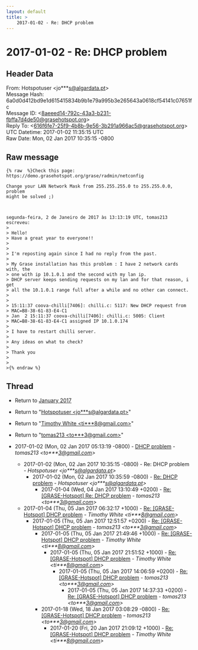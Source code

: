 ```yaml
---
layout: default
title: >
    2017-01-02 - Re: DHCP problem
---
```


# 2017-01-02 - Re: DHCP problem

## Header Data

From: Hotspotuser \<jo***s@algardata.pt\><br>
Message Hash: 6a0d0d412bd9e1d615415834b9b1e79a995b3e265643a0618cf54141c07651fc<br>
Message ID: \<8aeeed14-792c-43a3-b231-fbffa7d4de50@grasehotspot.org\><br>
Reply To: \<616f6fe7-25f9-4b8b-9e56-3b291a966ac5@grasehotspot.org\><br>
UTC Datetime: 2017-01-02 11:35:15 UTC<br>
Raw Date: Mon, 02 Jan 2017 10:35:15 -0800<br>

## Raw message

```
{% raw  %}Check this page: https://demo.grasehotspot.org/grase/radmin/netconfig 

Change your LAN Network Mask from 255.255.255.0 to 255.255.0.0, problem 
might be solved ;)



segunda-feira, 2 de Janeiro de 2017 às 13:13:19 UTC, tomas213 escreveu:
>
> Hello!
> Have a great year to everyone!!
>
>
> I'm reposting again since I had no reply from the past.
>
> My Grase installation has this problem : I have 2 network cards with, the 
> one with ip 10.1.0.1 and the second with my lan ip.
> DHCP server keeps sending requests on my lan and for that reason, i get 
> all the 10.1.0.1 range full after a while and no other can connect.
>
>
> 15:11:37 coova-chilli[7406]: chilli.c: 5117: New DHCP request from 
> MAC=B8-38-61-83-E4-C1
> Jan  2 15:11:37 coova-chilli[7406]: chilli.c: 5005: Client 
> MAC=B8-38-61-83-E4-C1 assigned IP 10.1.0.174
>
> I have to restart chilli server.
>
> Any ideas on what to check?
>
> Thank you
>
>
>{% endraw %}
```

## Thread

+ Return to [January 2017](/archive/2017/01)

+ Return to "[Hotspotuser <jo***s<span>@</span>algardata.pt>](/authors/jo___s_at_algardata_pt)"
+ Return to "[Timothy White <ti***8<span>@</span>gmail.com>](/authors/ti___8_at_gmail_com)"
+ Return to "[tomas213 <to***3<span>@</span>gmail.com>](/authors/to___3_at_gmail_com)"

+ 2017-01-02 (Mon, 02 Jan 2017 05:13:19 -0800) - [DHCP problem](/archive/2017/01/dadbb9e9bebfe5c8abf99b083aa46c62aa33fcf0af22d9762ec3b1565dee1078) - _tomas213 \<to***3@gmail.com\>_
  + 2017-01-02 (Mon, 02 Jan 2017 10:35:15 -0800) - Re: DHCP problem - _Hotspotuser \<jo***s@algardata.pt\>_
    + 2017-01-02 (Mon, 02 Jan 2017 10:35:59 -0800) - [Re: DHCP problem](/archive/2017/01/0ec152c3efbaa3b445fc8f48401938fc672364ca484981b1f9256b29fb21b003) - _Hotspotuser \<jo***s@algardata.pt\>_
      + 2017-01-04 (Wed, 04 Jan 2017 13:10:49 +0200) - [Re: [GRASE-Hotspot] Re: DHCP problem](/archive/2017/01/d7b61ec5370ccdf3cff8a1622ce6dc86e76f52d5649eb9f49a1f8170a01bfa94) - _tomas213 \<to***3@gmail.com\>_
  + 2017-01-04 (Thu, 05 Jan 2017 06:32:17 +1000) - [Re: [GRASE-Hotspot] DHCP problem](/archive/2017/01/0c8e23c6f2153ebcc245d12b9edc07e803de1ca0ad516282a90c2256f87cb9d7) - _Timothy White \<ti***8@gmail.com\>_
    + 2017-01-05 (Thu, 05 Jan 2017 12:51:57 +0200) - [Re: [GRASE-Hotspot] DHCP problem](/archive/2017/01/522753eea3dd58cc53ecce7129d2a5bf281c031fbe96660ac3ad8753366a8e9b) - _tomas213 \<to***3@gmail.com\>_
      + 2017-01-05 (Thu, 05 Jan 2017 21:49:46 +1000) - [Re: [GRASE-Hotspot] DHCP problem](/archive/2017/01/e6694bee8ce2cfe53f17770bb3f62d558879a3a835097b0160011bfdb34d0df2) - _Timothy White \<ti***8@gmail.com\>_
        + 2017-01-05 (Thu, 05 Jan 2017 21:51:52 +1000) - [Re: [GRASE-Hotspot] DHCP problem](/archive/2017/01/e7e609210d4e1d2bfd4c85bdff0f7a3f76bd63ff4f6a3443c8148b3bd579a48c) - _Timothy White \<ti***8@gmail.com\>_
          + 2017-01-05 (Thu, 05 Jan 2017 14:06:59 +0200) - [Re: [GRASE-Hotspot] DHCP problem](/archive/2017/01/38ba95d065bdc137b015aba6670db099159730d97a13988d71feb1689cf43b90) - _tomas213 \<to***3@gmail.com\>_
            + 2017-01-05 (Thu, 05 Jan 2017 14:37:33 +0200) - [Re: [GRASE-Hotspot] DHCP problem](/archive/2017/01/e79c93dcf312115235a550b11079dcb2ef2ed787ad97a548121efba0bad7dee6) - _tomas213 \<to***3@gmail.com\>_
      + 2017-01-18 (Wed, 18 Jan 2017 03:08:29 -0800) - [Re: [GRASE-Hotspot] DHCP problem](/archive/2017/01/b122521440ed8d825e556ab67dffa3ed778de26b7a1566028931f25c8d8cfcdd) - _tomas213 \<to***3@gmail.com\>_
        + 2017-01-20 (Fri, 20 Jan 2017 21:09:12 +1000) - [Re: [GRASE-Hotspot] DHCP problem](/archive/2017/01/114c186a9ef456067a2bacc033a5562fcc1ce73c313827bfbf4eca736103d83b) - _Timothy White \<ti***8@gmail.com\>_

